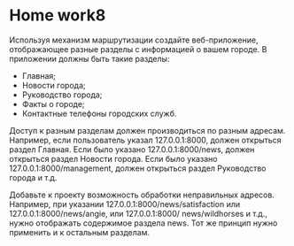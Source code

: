 # <b>Home work8</b>



Используя механизм маршрутизации создайте
веб-приложение, отображающее разные разделы с информацией о вашем городе. В приложении должны
быть такие разделы:
<ul>
<li>Главная;</li>
<li>Новости города;</li>
<li>Руководство города;</li>
<li>Факты о городе;</li>
<li>Контактные телефоны городских служб.</li>
</ul>
Доступ к разным разделам должен производиться по разным адресам.
Например, если пользователь указал 127.0.0.1:8000, должен открыться раздел Главная.
Если было указано 127.0.0.1:8000/news, должен открыться раздел Новости города.
Если было указано 127.0.0.1:8000/management, должен открыться раздел Руководство города и т.д.

Добавьте к проекту возможность обработки неправильных адресов.
Например, при указании 127.0.0.1:8000/news/satisfaction или 127.0.0.1:8000/news/angie, или 127.0.0.1:8000/
news/wildhorses и т.д., нужно отображать содержимое
раздела news.
Тот же принцип нужно применить и к остальным разделам.